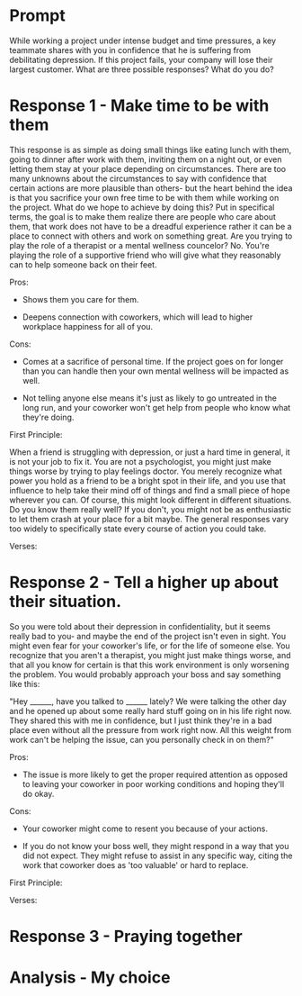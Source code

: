 # Prompt
While working a project under intense budget and time pressures, a key teammate shares with you in confidence that he is suffering from debilitating depression. If this project fails, your company will lose their largest customer. What are three possible responses? What do you do?


# Response 1 - Make time to be with them
This response is as simple as doing small things like eating lunch with them, going to dinner after work with them, inviting them on a night out, or even letting them stay at your place depending on circumstances. There are too many unknowns about the circumstances to say with confidence that certain actions are more plausible than others- but the heart behind the idea is that you sacrifice your own free time to be with them while working on the project. What do we hope to achieve by doing this? Put in specifical terms, the goal is to make them realize there are people who care about them, that work does not have to be a dreadful experience rather it can be a place to connect with others and work on something great. Are you trying to play the role of a therapist or a mental wellness councelor? No. You're playing the role of a supportive friend who will give what they reasonably can to help someone back on their feet.


Pros:

- Shows them you care for them.

- Deepens connection with coworkers, which will lead to higher workplace happiness for all of you.


Cons:

- Comes at a sacrifice of personal time. If the project goes on for longer than you can handle then your own mental wellness will be impacted as well.

- Not telling anyone else means it's just as likely to go untreated in the long run, and your coworker won't get help from people who know what they're doing.


First Principle:

When a friend is struggling with depression, or just a hard time in general, it is not your job to fix it. You are not a psychologist, you might just make things worse by trying to play feelings doctor. You merely recognize what power you hold as a friend to be a bright spot in their life, and you use that influence to help take their mind off of things and find a small piece of hope wherever you can. Of course, this might look different in different situations. Do you know them really well? If you don't, you might not be as enthusiastic to let them crash at your place for a bit maybe. The general responses vary too widely to specifically state every course of action you could take.


Verses:


# Response 2 - Tell a higher up about their situation.
So you were told about their depression in confidentiality, but it seems really bad to you- and maybe the end of the project isn't even in sight. You might even fear for your coworker's life, or for the life of someone else. You recognize that you aren't a therapist, you might just make things worse, and that all you know for certain is that this work environment is only worsening the problem. You would probably approach your boss and say something like this:

"Hey ______, have you talked to ______ lately? We were talking the other day and he opened up about some really hard stuff going on in his life right now. They shared this with me in confidence, but I just think they're in a bad place even without all the pressure from work right now. All this weight from work can't be helping the issue, can you personally check in on them?"


Pros:

- The issue is more likely to get the proper required attention as opposed to leaving your coworker in poor working conditions and hoping they'll do okay.


Cons:

- Your coworker might come to resent you because of your actions.

- If you do not know your boss well, they might respond in a way that you did not expect. They might refuse to assist in any specific way, citing the work that coworker does as 'too valuable' or hard to replace.


First Principle:


Verses:


# Response 3 - Praying together 


# Analysis - My choice
